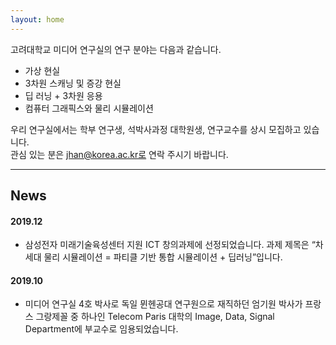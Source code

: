 ```yaml
---
layout: home
---
```


고려대학교 미디어 연구실의 연구 분야는 다음과 같습니다.
* 가상 현실
* 3차원 스캐닝 및 증강 현실
* 딥 러닝 + 3차원 응용
* 컴퓨터 그래픽스와 물리 시뮬레이션

우리 연구실에서는 학부 연구생, 석박사과정 대학원생, 연구교수를 상시 모집하고 있습니다.  
관심 있는 분은 jhan@korea.ac.kr로 연락 주시기 바랍니다.

<hr>

## News
#### 2019.12
* 삼성전자 미래기술육성센터 지원 ICT 창의과제에 선정되었습니다. 과제 제목은 “차세대 물리 시뮬레이션 = 파티클 기반 통합 시뮬레이션 + 딥러닝”입니다.

#### 2019.10
* 미디어 연구실 4호 박사로 독일 뮌헨공대 연구원으로 재직하던 엄기원 박사가 프랑스 그랑제꼴 중 하나인 Telecom Paris 대학의 Image, Data, Signal Department에 부교수로 임용되었습니다.